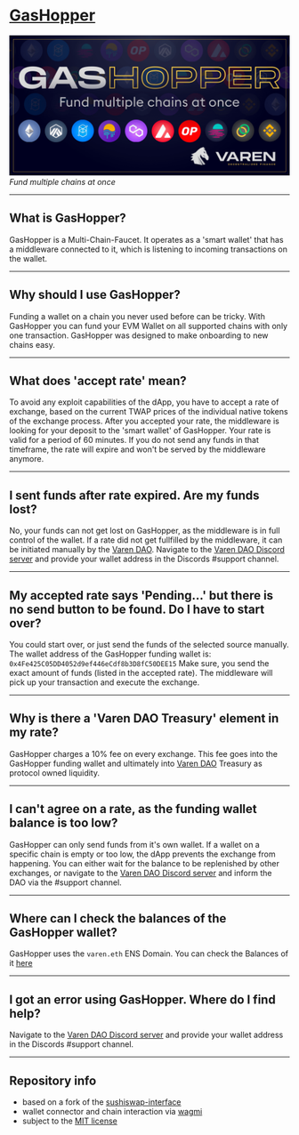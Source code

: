 # [GasHopper](https://gashopper.io)

![GasHopper by Varen DAO](https://raw.githubusercontent.com/Varen-Finance/Varen-gashopper/main/public/banner-application.png)
_Fund multiple chains at once_

---

## What is GasHopper?

GasHopper is a Multi-Chain-Faucet. It operates as a 'smart wallet' that has a middleware connected to it, which is listening to incoming transactions on the wallet.

---

## Why should I use GasHopper?

Funding a wallet on a chain you never used before can be tricky. With GasHopper you can fund your EVM Wallet on all supported chains with only one transaction. GasHopper was designed to make onboarding to new chains easy.

---

## What does 'accept rate' mean?

To avoid any exploit capabilities of the dApp, you have to accept a rate of exchange, based on the current TWAP prices of the individual native tokens of the exchange process. After you accepted your rate, the middleware is looking for your deposit to the 'smart wallet' of GasHopper.
Your rate is valid for a period of 60 minutes. If you do not send any funds in that timeframe, the rate will expire and won't be served by the middleware anymore.

---

## I sent funds after rate expired. Are my funds lost?

No, your funds can not get lost on GasHopper, as the middleware is in full control of the wallet. If a rate did not get fullfilled by the middleware, it can be initiated manually by the [Varen DAO](https://varen.finance/).
Navigate to the [Varen DAO Discord server](https://discord.varen.finance/) and provide your wallet address in the Discords #support channel.

---

## My accepted rate says 'Pending...' but there is no send button to be found. Do I have to start over?

You could start over, or just send the funds of the selected source manually.
The wallet address of the GasHopper funding wallet is: `0x4Fe425C05DD4052d9ef446eCdf8b3D8fC50DEE15`
Make sure, you send the exact amount of funds (listed in the accepted rate). The middleware will pick up your transaction and execute the exchange.

---

## Why is there a 'Varen DAO Treasury' element in my rate?

GasHopper charges a 10% fee on every exchange. This fee goes into the GasHopper funding wallet and ultimately into [Varen DAO](https://varen.finance/) Treasury as protocol owned liquidity.

---

## I can't agree on a rate, as the funding wallet balance is too low?

GasHopper can only send funds from it's own wallet. If a wallet on a specific chain is empty or too low, the dApp prevents the exchange from happening.
You can either wait for the balance to be replenished by other exchanges, or navigate to the [Varen DAO Discord server](https://discord.varen.finance/) and inform the DAO via the #support channel.

---

## Where can I check the balances of the GasHopper wallet?

GasHopper uses the `varen.eth` ENS Domain.
You can check the Balances of it [here](https://zapper.xyz/account/varen.eth?tab=portfolio)

---

## I got an error using GasHopper. Where do I find help?

Navigate to the [Varen DAO Discord server](https://discord.varen.finance/) and provide your wallet address in the Discords #support channel.

---

## Repository info

- based on a fork of the [sushiswap-interface](https://github.com/sushiswap/sushiswap-interface)
- wallet connector and chain interaction via [wagmi](https://github.com/wagmi-dev/wagmi)
- subject to the [MIT license](LICENSE)
